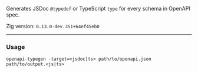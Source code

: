 Generates JSDoc `@typedef` or TypeScript `type` for every schema in OpenAPI spec.

Zig version: `0.13.0-dev.351+64ef45eb0`

---
### Usage
`openapi-typegen -target=<jsdoc|ts> path/to/openapi.json path/to/output.<js|ts>`
